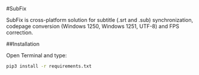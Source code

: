 #SubFix

SubFix is cross-platform solution for subtitle (.srt and .sub) synchronization, codepage conversion (Windows 1250, Windows 1251, UTF-8) and FPS correction.

##Installation

Open Terminal and type:
``` bash
pip3 install -r requirements.txt
```

